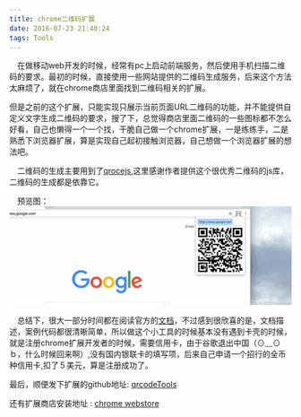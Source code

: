 ```yaml
---
title: chrome二维码扩展
date: 2016-07-23 21:40:24
tags: Tools
---
```


　在做移动web开发的时候，经常有pc上启动前端服务，然后使用手机扫描二维码的要求。最初的时候，直接使用一些网站提供的二维码生成服务，后来这个方法太麻烦了，就在chrome商店里面找到二维码相关的扩展。

 <!-- more --> 
 
 但是之前的这个扩展，只能实现只展示当前页面URL二维码的功能，并不能提供自定义文字生成二维码的要求，搜了下，总觉得商店里面二维码的一些图标都不怎么好看，自己也懒得一个一个找，干脆自己做一个chrome扩展，一是练练手，二是熟悉下浏览器扩展，算是实现自己起初接触浏览器，自己想做一个浏览器扩展的想法吧。
　

　二维码的生成主要用到了[qrocejs](https://github.com/davidshimjs/qrcodejs),这里感谢作者提供这个很优秀二维码的js库，二维码的生成都是依靠它。
 
 　预览图：
　![preview](https://raw.githubusercontent.com/kimown/qrcodetools/master/resources/preview.gif)

　总结下，很大一部分时间都在阅读官方的[文档](https://developer.chrome.com/extensions)，不过感到很欣喜的是，文档描述，案例代码都很清晰简单，所以做这个小工具的时候基本没有遇到卡壳的时候，就是注册chrome扩展开发者的时候，需要信用卡，由于谷歌退出中国（⊙﹏⊙ｂ，什么时候回来啊）,没有国内银联卡的填写项，后来自己申请一个招行的全币种信用卡,扣了５美元，算是注册成功了。

 最后，顺便发下扩展的github地址: [qrcodeTools](https://github.com/kimown/qrcodetools)


 还有扩展商店安装地址 : [chrome webstore](https://chrome.google.com/webstore/detail/qr-code-tools/ocbhppgblkpojkpebamblimobggeaobi)
